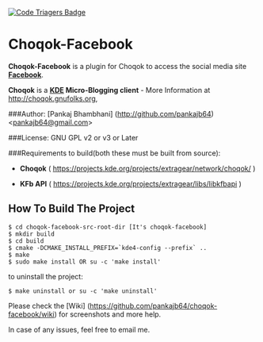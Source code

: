 [![Code Triagers Badge](https://www.codetriage.com/pankajb64/choqok-facebook/badges/users.svg)](https://www.codetriage.com/pankajb64/choqok-facebook)

Choqok-Facebook
===============

**Choqok-Facebook** is a plugin for Choqok to access the social media site **[Facebook](http://facebook.com)**.

**Choqok** is a **[KDE](http://kde.org) Micro-Blogging client** - More Information at http://choqok.gnufolks.org,

###Author:
[Pankaj Bhambhani] (http://github.com/pankajb64) <<pankajb64@gmail.com>>

###License:
GNU GPL v2 or v3 or Later

###Requirements to build(both these must be built from source):


* **Choqok** ( https://projects.kde.org/projects/extragear/network/choqok/ )

* **KFb API** ( https://projects.kde.org/projects/extragear/libs/libkfbapi )

How To Build The Project
------------------------
```Shell
$ cd choqok-facebook-src-root-dir [It's choqok-facebook]
$ mkdir build
$ cd build
$ cmake -DCMAKE_INSTALL_PREFIX=`kde4-config --prefix` ..
$ make
$ sudo make install OR su -c 'make install'
```
to uninstall the project:
```Shell
$ make uninstall or su -c 'make uninstall'
```

Please check the [Wiki] (https://github.com/pankajb64/choqok-facebook/wiki) for screenshots and more help.

In case of any issues, feel free to email me.
